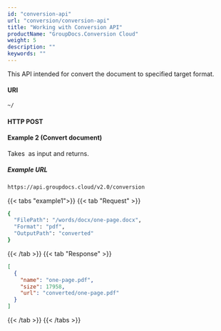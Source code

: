 ```yaml
---
id: "conversion-api"
url: "conversion/conversion-api"
title: "Working with Conversion API"
productName: "GroupDocs.Conversion Cloud"
weight: 5
description: ""
keywords: ""
---
```

This API intended for convert the document to specified target format.

#### URI ####

```html
~/
```

#### HTTP POST ####

#### Example 2 (Convert document) ####

Takes  as input and returns.

##### Example URL #####

```html
https://api.groupdocs.cloud/v2.0/conversion
```

{{< tabs "example1">}} {{< tab "Request" >}}

```bash
{
  "FilePath": "/words/docx/one-page.docx",
  "Format": "pdf",
  "OutputPath": "converted"
}
```

{{< /tab >}} {{< tab "Response" >}}

```json
[
  {
    "name": "one-page.pdf",
    "size": 17958,
    "url": "converted/one-page.pdf"
  }
]
```

{{< /tab >}} {{< /tabs >}}
